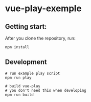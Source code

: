 # vue-play-exemple

## Getting start:  
After you clone the repository, run:
```
npm install 
```

## Development
```
# run example play script
npm run play

# build vue-play
# you don't need this when developing
npm run build
```
